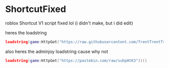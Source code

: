 # ShortcutFixed
roblox Shortcut V1 script fixed lol (i didn't make, but i did edit)

heres the loadstring
```lua
loadstring(game:HttpGet("https://raw.githubusercontent.com/TrentTrentTrent/ShortcutFixed/main/Shortcut.lua"))()
```
also heres the adminjoy loadstring cause why not
```lua
loadstring(game:HttpGet("https://pastebin.com/raw/suhpHtK3"))()
```

